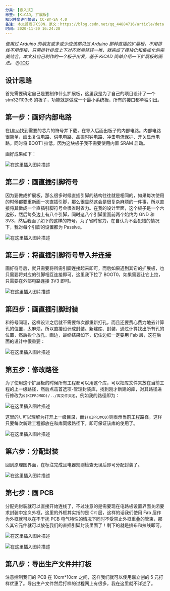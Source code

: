 ```yaml
---
分类: [嵌入式]
标签: [KiCAD, 扩展板]
知识共享许可协议: CC-BY-SA 4.0
备注: 本文首发于CSDN，原文：https://blog.csdn.net/qq_44884716/article/details/109853114
时间: 2020-11-20 16:24:28
---
```


_使用过 Arduino 的朋友或多或少应该都见过 Arduino 那种直插的扩展板，不用排线不用焊接，只需排针排母上下对齐然后轻轻一推，就完成了模块化和集成化的完美结合。本文从自己制作的一个板子出发，基于 KiCAD 简单介绍一下扩展板的画法。_
@[TOC](目录)

## 设计思路

首先需要确定自己是要制作什么扩展板，这里我是为了自己的项目设计了一个 stm32f103c8 的板子，功能就是做成一个最小系统板，所有的接口都单独引出。

## 第一步：画好内部电路

在[Ultra](https://www.ultralibrarian.com/)找到需要的芯片的符号并下载，在导入后画出板子的内部电路。内部电路很简单，画出复位电路、供电电路、晶振时钟电路、冲击电流保护、开关显示电路。同时将 BOOT1 拉低，因为这块板子我不需要使用内置 SRAM 启动。

画好成果如下：

![在这里插入图片描述](https://i-blog.csdnimg.cn/blog_migrate/a92be0b5ec033941b724f24bc6d62234.png#pic_center)

## 第二步：画直插引脚符号

因为要做成扩展板，那么很多时候直插引脚的结构往往就是相同的，如果每次使用的时候都要重新画一次直插引脚，那么很显然这会是很复杂麻烦的一件事，所以直接将其做成一个直插引脚符号会很省时省力。在我的设计里面，这个板子是一个六边形，然后每条边上有八个引脚，同时这八个引脚里面前两个始终为 GND 和 3V3，然后我画了如下的这样的符号，为了省时省力，在自认为不会犯错的情况下，我对每个引脚的设置都为 Passive。

![在这里插入图片描述](https://i-blog.csdnimg.cn/blog_migrate/dba682d8053996fc90374886226162a2.png#pic_center)

## 第三步：将直插引脚符号导入并连接

画好符号后，就只需要将所需引脚连接起来即可，而后如果遇到其它的扩展板，也只需要将对应的引脚相互连接即可，这里我下拉了 BOOT0，如果需要让它上拉，只需要在外部电路连接 3V3 即可。

![在这里插入图片描述](https://i-blog.csdnimg.cn/blog_migrate/f83d4560f9e0be9449355ec0a73264dd.png#pic_center)

## 第四步：画直插引脚封装

和符号同理，这样设计之后就不需要每次都重新打孔，而且还要费心费力地去计算孔的位置，太麻烦，所以直接设计成封装。新建库、封装，通过计算找出所有孔的位置，然后挨个放孔、画边，最终结果如下，记住边框一定要用 Fab 层，这在后面的设计中很重要：

![在这里插入图片描述](https://i-blog.csdnimg.cn/blog_migrate/babba4e346f479e516680958fe224673.png#pic_center)

## 第五步：修改路径

为了使用这个扩展板的时候所有工程都可以用这个库，可以把库文件夹放在当前工程的上一级路径，然后点击首选项-管理封装库，找到刚才新建的库，对其路径进行修改为`$(KIPRJMOD)/../库文件夹名`，例如我的路径即为：

![在这里插入图片描述](https://i-blog.csdnimg.cn/blog_migrate/895e0091817832dd537dd368d78f1c8d.png#pic_center)

这里的/\.\.可以理解为打开上一级目录，而`$(KIPRJMOD)`则表示当前工程路径，这样只要每次新建工程都放在和库同级路径下，即可保证该库的使用了。

![在这里插入图片描述](https://i-blog.csdnimg.cn/blog_migrate/a62aef866dbe3905a25f8274030f4beb.png#pic_center)

## 第六步：分配封装

回到原理图界面，在标注完成且电器规则检查无误后即可分配封装了。

![在这里插入图片描述](https://i-blog.csdnimg.cn/blog_migrate/24cbc87936a9598681caec733809f6c9.png#pic_center)

## 第七步：画 PCB

分配完封装就可以直接开始连线了，不过注意的是需要现在电路板设置界面关闭要求封装中定义外框，这里的外框其实指的是 Crt 层，这样的话我们使用 Fab 层作为外框就可以在不干扰 PCB 电气特性的情况下同时不受禁止外框重叠的管束，那么其它元件就可以放在我们的直插引脚封装里面了！剩下的就是排布和拉线即可。

![在这里插入图片描述](https://i-blog.csdnimg.cn/blog_migrate/7a28511938582f9e2418211a4b887209.png#pic_center)

![在这里插入图片描述](https://i-blog.csdnimg.cn/blog_migrate/f52f168bcd78db04df8a3c485f60167c.png#pic_center)

## 第八步：导出生产文件并打板

注意控制我们的 PCB 在 10cm\*10cm 之间，这样我们就可以使用嘉立创的 5 元打样优惠了。导出生产文件然后打样的过程网上有很多，我在这里就不详述了。

